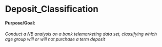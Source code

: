 # Deposit_Classification
 #### Purpose/Goal: 
 ###### Conduct a NB analysis on a bank telemarketing data set, classifying which age group will or will not purchase a term deposit
